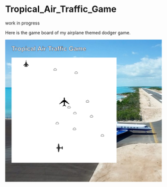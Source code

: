 # Tropical_Air_Traffic_Game

work in progress

Here is the game board of my airplane themed dodger game.

<!-- ![day_1_screenshot](https://github.com/snowbrdking26/Tropical_Air_Traffic_Game/blob/master/img/Day_2_screenshot.png) -->
<img src="https://github.com/snowbrdking26/Tropical_Air_Traffic_Game/blob/master/img/Day_2_screenshot.png" width="550">
